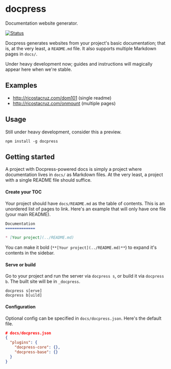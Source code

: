 # docpress

Documentation website generator.

[![Status](https://travis-ci.org/docpress/docpress.svg?branch=master)](https://travis-ci.org/docpress/docpress "See test builds")

Docpress generates websites from your project's basic documentation; that is, at the very least, a `README.md` file. It also supports multiple Markdown pages in `docs/`.

Under heavy development now; guides and instructions will magically appear here when we're stable.

## Examples

* http://ricostacruz.com/dom101 (single readme)
* http://ricostacruz.com/onmount (multiple pages)

## Usage

Still under heavy development, consider this a preview.

```
npm install -g docpress
```

## Getting started
A project with Docpress-powered docs is simply a project where documentation lives in `docs/` as Markdown files. At the very least, a project with a single README file should suffice.

#### Create your TOC
Your project should have `docs/README.md` as the table of contents. This is an unordered list of pages to link. Here's an example that will only have one file (your main README).

```md
Documentation
=============

* [Your project](../README.md)
```

You can make it bold (`**[Your project](../README.md)**`) to expand it's contents in the sidebar.

#### Serve or build

Go to your project and run the server via `docpress s`, or build it via `docpress b`. The built site will be in `_docpress`.

```
docpress s[erve]
docpress b[uild]
```

#### Configuration

Optional config can be specified in `docs/docpress.json`. Here's the default file.

```json
# docs/docpress.json
{
  "plugins": {
    "docpress-core": {},
    "docpress-base": {}
  }
}
```
